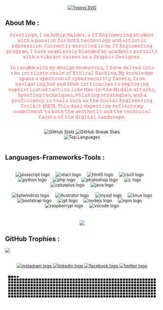 <div align="center">
  <a href="https://git.io/typing-svg"><img src="https://readme-typing-svg.herokuapp.com?font=Fira+Code&weight=600&size=50&pause=1000&color=DE3163&vCenter=true&random=false&width=600&lines=Hello%2C+There!+%F0%9F%91%8B;I'm+Adhip+Halder...;A+web-developer;Nice+to+meet+you!" alt="Typing SVG"/></a>
</div>
<h2 align="left">About Me :</h2>


<p align="center" style="color: red;">
  𝙶𝚛𝚎𝚎𝚝𝚒𝚗𝚐𝚜, 𝙸 𝚊𝚖 𝙰𝚍𝚑𝚒𝚙 𝙷𝚊𝚕𝚍𝚎𝚛, 𝚊 𝙸𝚃 𝙴𝚗𝚐𝚒𝚗𝚎𝚎𝚛𝚒𝚗𝚐 𝚜𝚝𝚞𝚍𝚎𝚗𝚝 𝚠𝚒𝚝𝚑 𝚊 𝚙𝚊𝚜𝚜𝚒𝚘𝚗 𝚏𝚘𝚛 𝚋𝚘𝚝𝚑 𝚝𝚎𝚌𝚑𝚗𝚘𝚕𝚘𝚐𝚢 𝚊𝚗𝚍 𝚊𝚛𝚝𝚒𝚜𝚝𝚒𝚌 𝚎𝚡𝚙𝚛𝚎𝚜𝚜𝚒𝚘𝚗. 𝙲𝚞𝚛𝚛𝚎𝚗𝚝𝚕𝚢 𝚎𝚗𝚛𝚘𝚕𝚕𝚎𝚍 𝚒𝚗 𝚖𝚢 𝙸𝚃 𝙴𝚗𝚐𝚒𝚗𝚎𝚎𝚛𝚒𝚗𝚐 𝚙𝚛𝚘𝚐𝚛𝚊𝚖, 𝙸 𝚑𝚊𝚟𝚎 𝚜𝚎𝚊𝚖𝚕𝚎𝚜𝚜𝚕𝚢 𝚋𝚕𝚎𝚗𝚍𝚎𝚍 𝚖𝚢 𝚊𝚌𝚊𝚍𝚎𝚖𝚒𝚌 𝚙𝚞𝚛𝚜𝚞𝚒𝚝𝚜 𝚠𝚒𝚝𝚑 𝚊 𝚟𝚒𝚋𝚛𝚊𝚗𝚝 𝚌𝚊𝚛𝚎𝚎𝚛 𝚊𝚜 𝚊 𝙶𝚛𝚊𝚙𝚑𝚒𝚌 𝙳𝚎𝚜𝚒𝚐𝚗𝚎𝚛. <br> <br> 𝙸𝚗 𝚝𝚊𝚗𝚍𝚎𝚖 𝚠𝚒𝚝𝚑 𝚖𝚢 𝚍𝚎𝚜𝚒𝚐𝚗 𝚎𝚗𝚍𝚎𝚊𝚟𝚘𝚛𝚜, 𝙸 𝚑𝚊𝚟𝚎 𝚍𝚎𝚕𝚟𝚎𝚍 𝚒𝚗𝚝𝚘 𝚝𝚑𝚎 𝚒𝚗𝚝𝚛𝚒𝚌𝚊𝚝𝚎 𝚛𝚎𝚊𝚕𝚖 𝚘𝚏 𝙴𝚝𝚑𝚒𝚌𝚊𝚕 𝙷𝚊𝚌𝚔𝚒𝚗𝚐. 𝙼𝚢 𝚔𝚗𝚘𝚠𝚕𝚎𝚍𝚐𝚎 𝚜𝚙𝚊𝚗𝚜 𝚊 𝚜𝚙𝚎𝚌𝚝𝚛𝚞𝚖 𝚘𝚏 𝚌𝚢𝚋𝚎𝚛𝚜𝚎𝚌𝚞𝚛𝚒𝚝𝚢 𝚏𝚊𝚌𝚎𝚝𝚜, 𝚏𝚛𝚘𝚖 𝚗𝚊𝚟𝚒𝚐𝚊𝚝𝚒𝚗𝚐 𝙳𝚘𝚂 𝚊𝚗𝚍 𝙳𝙳𝚘𝚂 𝚒𝚗𝚝𝚛𝚒𝚌𝚊𝚌𝚒𝚎𝚜 𝚝𝚘 𝚎𝚖𝚙𝚕𝚘𝚢𝚒𝚗𝚐 𝚜𝚘𝚙𝚑𝚒𝚜𝚝𝚒𝚌𝚊𝚝𝚎𝚍 𝚝𝚊𝚌𝚝𝚒𝚌𝚜 𝚕𝚒𝚔𝚎 𝙼𝚊𝚗-𝚒𝚗-𝚝𝚑𝚎-𝙼𝚒𝚍𝚍𝚕𝚎 𝚊𝚝𝚝𝚊𝚌𝚔𝚜, 𝚂𝚙𝚘𝚘𝚏𝚒𝚗𝚐 𝚝𝚎𝚌𝚑𝚗𝚒𝚚𝚞𝚎𝚜, 𝙿𝚑𝚒𝚜𝚑𝚒𝚗𝚐 𝚜𝚝𝚛𝚊𝚝𝚎𝚐𝚒𝚎𝚜, 𝚊𝚗𝚍 𝚊 𝚙𝚛𝚘𝚏𝚒𝚌𝚒𝚎𝚗𝚌𝚢 𝚒𝚗 𝚝𝚘𝚘𝚕𝚜 𝚜𝚞𝚌𝚑 𝚊𝚜 𝚝𝚑𝚎 𝚂𝚘𝚌𝚒𝚊𝚕 𝙴𝚗𝚐𝚒𝚗𝚎𝚎𝚛𝚒𝚗𝚐 𝚃𝚘𝚘𝚕𝚔𝚒𝚝 (𝚂𝙴𝚃). 𝚃𝚑𝚒𝚜 𝚍𝚞𝚊𝚕 𝚎𝚡𝚙𝚎𝚛𝚝𝚒𝚜𝚎 𝚛𝚎𝚏𝚕𝚎𝚌𝚝𝚜 𝚖𝚢 𝚌𝚘𝚖𝚖𝚒𝚝𝚖𝚎𝚗𝚝 𝚝𝚘 𝚋𝚘𝚝𝚑 𝚝𝚑𝚎 𝚊𝚎𝚜𝚝𝚑𝚎𝚝𝚒𝚌 𝚊𝚗𝚍 𝚝𝚑𝚎 𝚝𝚎𝚌𝚑𝚗𝚒𝚌𝚊𝚕 𝚏𝚊𝚌𝚎𝚝𝚜 𝚘𝚏 𝚝𝚑𝚎 𝚍𝚒𝚐𝚒𝚝𝚊𝚕 𝚕𝚊𝚗𝚍𝚜𝚌𝚊𝚙𝚎.
</p>
<br>

<div align="center">
  <img src="https://github-readme-stats.vercel.app/api?username=adhiphalder&theme=dracula&hide_border=true&include_all_commits=false&count_private=false" alt="GitHub Stats">
  <img src="https://github-readme-streak-stats.herokuapp.com/?user=adhiphalder&theme=dracula&hide_border=true" alt="GitHub Streak Stats"> <br>
  <img src="https://github-readme-stats.vercel.app/api/top-langs/?username=adhiphalder&theme=dracula&hide_border=true&include_all_commits=false&count_private=false&layout=compact" alt="Top Languages">

</div>

 <br>

<h2 align="left">Languages-Frameworks-Tools :</h2> <br>


<div align="center">
  <img src="https://cdn.jsdelivr.net/gh/devicons/devicon/icons/javascript/javascript-original.svg" height="30" alt="javascript logo"  />
  <img width="12" />
  <img src="https://cdn.jsdelivr.net/gh/devicons/devicon/icons/react/react-original.svg" height="30" alt="react logo"  />
  <img width="12" />
  <img src="https://cdn.jsdelivr.net/gh/devicons/devicon/icons/html5/html5-original.svg" height="30" alt="html5 logo"  />
  <img width="12" />
  <img src="https://cdn.jsdelivr.net/gh/devicons/devicon/icons/css3/css3-original.svg" height="30" alt="css3 logo"  />
  <img width="12" />
  <img src="https://cdn.jsdelivr.net/gh/devicons/devicon/icons/python/python-original.svg" height="30" alt="python logo"  />
  <img width="12" />
  <img src="https://cdn.simpleicons.org/php/777BB4" height="30" alt="php logo"  />
  <img width="12" />
  <img src="https://cdn.simpleicons.org/adobephotoshop/31A8FF" height="30" alt="photoshop logo"  />
  <img width="12" />
  <img src="https://cdn.jsdelivr.net/gh/devicons/devicon/icons/c/c-original.svg" height="30" alt="c logo"  />
  <img width="12" />
  <img src="https://cdn.simpleicons.org/c++/00599C" height="30" alt="cplusplus logo"  />
  <img width="12" />
  <img src="https://cdn.jsdelivr.net/gh/devicons/devicon/icons/java/java-original.svg" height="30" alt="java logo"  /> <br> <br>
  <img width="12" />
  <img src="https://cdn.simpleicons.org/tailwindcss/06B6D4" height="30" alt="tailwindcss logo"  />
  <img width="12" />
  <img src="https://cdn.jsdelivr.net/gh/devicons/devicon/icons/illustrator/illustrator-plain.svg" height="30" alt="illustrator logo"  />
  <img width="12" />
  <img src="https://cdn.jsdelivr.net/gh/devicons/devicon/icons/mysql/mysql-original.svg" height="30" alt="mysql logo"  />
  <img width="12" />
  <img src="https://cdn.jsdelivr.net/gh/devicons/devicon/icons/linux/linux-original.svg" height="30" alt="linux logo"  />
  <img width="12" />
  <img src="https://cdn.jsdelivr.net/gh/devicons/devicon/icons/bootstrap/bootstrap-original.svg" height="30" alt="bootstrap logo"  />
  <img width="12" />
  <img src="https://cdn.jsdelivr.net/gh/devicons/devicon/icons/git/git-original.svg" height="30" alt="git logo"  />
  <img width="12" />
  <img src="https://cdn.jsdelivr.net/gh/devicons/devicon/icons/nodejs/nodejs-original.svg" height="30" alt="nodejs logo"  />
  <img width="12" />
  <img src="https://cdn.jsdelivr.net/gh/devicons/devicon/icons/npm/npm-original-wordmark.svg" height="30" alt="npm logo"  />
  <img width="12" />
  <img src="https://cdn.jsdelivr.net/gh/devicons/devicon/icons/raspberrypi/raspberrypi-original.svg" height="30" alt="raspberrypi logo"  />
  <img width="12" />
  <img src="https://cdn.jsdelivr.net/gh/devicons/devicon/icons/vscode/vscode-original.svg" height="30" alt="vscode logo"  />
</div> <br>

###

<div align="center">
  <img height="136" src="https://media.giphy.com/media/Rpl1sod1vCXK0L2SUN/giphy.gif?cid=ecf05e47qeyli07soa1fhwpwjj2s91k8gtws0btubjggiwaa&ep=v1_gifs_search&rid=giphy.gif&ct=g"  />
</div>

###

###

## GitHub Trophies :
  ![](https://github-profile-trophy.vercel.app/?username=adhiphalder&theme=radical&no-frame=true&no-bg=true&margin-w=4)


<br clear="both">

<div align="center">
  <a href="https://www.instagram.com/adhiphalder/" target="_blank">
    <img src="https://img.shields.io/static/v1?message=Instagram&logo=instagram&label=&color=E4405F&logoColor=white&labelColor=&style=for-the-badge" height="35" alt="instagram logo"  />
  </a>
  <a href="https://www.linkedin.com/in/adhip-halder-505835246/" target="_blank">
    <img src="https://img.shields.io/static/v1?message=LinkedIn&logo=linkedin&label=&color=0077B5&logoColor=white&labelColor=&style=for-the-badge" height="35" alt="linkedin logo"  />
  </a>
  <a href="https://www.facebook.com/adhip.halder.39" target="_blank">
    <img src="https://img.shields.io/static/v1?message=Facebook&logo=facebook&label=&color=1877F2&logoColor=white&labelColor=&style=for-the-badge" height="35" alt="facebook logo"  />
  </a>
  <a href="https://twitter.com/AdhipHalder" target="_blank">
    <img src="https://img.shields.io/static/v1?message=Twitter&logo=twitter&label=&color=1DA1F2&logoColor=white&labelColor=&style=for-the-badge" height="35" alt="twitter logo"  />
  </a>
</div>




  ![Snake animation](https://raw.githubusercontent.com/Adhiphalder/Adhiphalder/output/github-contribution-grid-snake-dark.svg)
